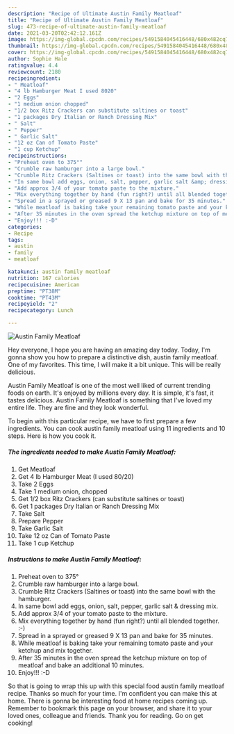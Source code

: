 ```yaml
---
description: "Recipe of Ultimate Austin Family Meatloaf"
title: "Recipe of Ultimate Austin Family Meatloaf"
slug: 473-recipe-of-ultimate-austin-family-meatloaf
date: 2021-03-20T02:42:12.161Z
image: https://img-global.cpcdn.com/recipes/5491584045416448/680x482cq70/austin-family-meatloaf-recipe-main-photo.jpg
thumbnail: https://img-global.cpcdn.com/recipes/5491584045416448/680x482cq70/austin-family-meatloaf-recipe-main-photo.jpg
cover: https://img-global.cpcdn.com/recipes/5491584045416448/680x482cq70/austin-family-meatloaf-recipe-main-photo.jpg
author: Sophie Hale
ratingvalue: 4.4
reviewcount: 2180
recipeingredient:
- " Meatloaf"
- "4 lb Hamburger Meat I used 8020"
- "2 Eggs"
- "1 medium onion chopped"
- "1/2 box Ritz Crackers can substitute saltines or toast"
- "1 packages Dry Italian or Ranch Dressing Mix"
- " Salt"
- " Pepper"
- " Garlic Salt"
- "12 oz Can of Tomato Paste"
- "1 cup Ketchup"
recipeinstructions:
- "Preheat oven to 375°"
- "Crumble raw hamburger into a large bowl."
- "Crumble Ritz Crackers (Saltines or toast) into the same bowl with the hamburger."
- "In same bowl add eggs, onion, salt, pepper, garlic salt &amp; dressing mix."
- "Add approx 3/4 of your tomato paste to the mixture."
- "Mix everything together by hand (fun right?) until all blended together. :-)"
- "Spread in a sprayed or greased 9 X 13 pan and bake for 35 minutes."
- "While meatloaf is baking take your remaining tomato paste and your ketchup and mix together."
- "After 35 minutes in the oven spread the ketchup mixture on top of meatloaf and bake an additional 10 minutes."
- "Enjoy!!! :-D"
categories:
- Recipe
tags:
- austin
- family
- meatloaf

katakunci: austin family meatloaf 
nutrition: 167 calories
recipecuisine: American
preptime: "PT38M"
cooktime: "PT43M"
recipeyield: "2"
recipecategory: Lunch

---
```



![Austin Family Meatloaf](https://img-global.cpcdn.com/recipes/5491584045416448/680x482cq70/austin-family-meatloaf-recipe-main-photo.jpg)

Hey everyone, I hope you are having an amazing day today. Today, I'm gonna show you how to prepare a distinctive dish, austin family meatloaf. One of my favorites. This time, I will make it a bit unique. This will be really delicious.

Austin Family Meatloaf is one of the most well liked of current trending foods on earth. It's enjoyed by millions every day. It is simple, it's fast, it tastes delicious. Austin Family Meatloaf is something that I've loved my entire life. They are fine and they look wonderful.




To begin with this particular recipe, we have to first prepare a few ingredients. You can cook austin family meatloaf using 11 ingredients and 10 steps. Here is how you cook it.

<!--inarticleads1-->

##### The ingredients needed to make Austin Family Meatloaf:

1. Get  Meatloaf
1. Get 4 lb Hamburger Meat (I used 80/20)
1. Take 2 Eggs
1. Take 1 medium onion, chopped
1. Get 1/2 box Ritz Crackers (can substitute saltines or toast)
1. Get 1 packages Dry Italian or Ranch Dressing Mix
1. Take  Salt
1. Prepare  Pepper
1. Take  Garlic Salt
1. Take 12 oz Can of Tomato Paste
1. Take 1 cup Ketchup




<!--inarticleads2-->

##### Instructions to make Austin Family Meatloaf:

1. Preheat oven to 375°
1. Crumble raw hamburger into a large bowl.
1. Crumble Ritz Crackers (Saltines or toast) into the same bowl with the hamburger.
1. In same bowl add eggs, onion, salt, pepper, garlic salt &amp; dressing mix.
1. Add approx 3/4 of your tomato paste to the mixture.
1. Mix everything together by hand (fun right?) until all blended together. :-)
1. Spread in a sprayed or greased 9 X 13 pan and bake for 35 minutes.
1. While meatloaf is baking take your remaining tomato paste and your ketchup and mix together.
1. After 35 minutes in the oven spread the ketchup mixture on top of meatloaf and bake an additional 10 minutes.
1. Enjoy!!! :-D




So that is going to wrap this up with this special food austin family meatloaf recipe. Thanks so much for your time. I'm confident you can make this at home. There is gonna be interesting food at home recipes coming up. Remember to bookmark this page on your browser, and share it to your loved ones, colleague and friends. Thank you for reading. Go on get cooking!
